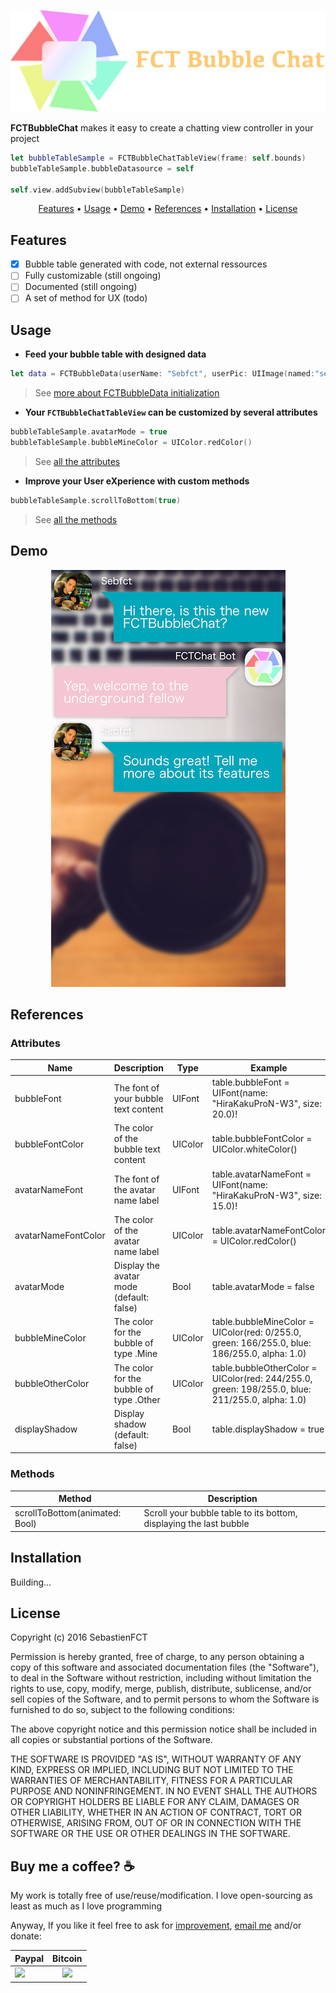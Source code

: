 <p align="center">
  <img src="assets/logo@2x.png">
</p>

**FCTBubbleChat** makes it easy to create a chatting view controller in your project

```swift
let bubbleTableSample = FCTBubbleChatTableView(frame: self.bounds)
bubbleTableSample.bubbleDatasource = self
            
self.view.addSubview(bubbleTableSample)
```

<p align="center">
    <a href="#features">Features</a> • <a href="#usage">Usage</a> • <a href="#demo">Demo</a> • <a href="#references">References</a> • <a href="#installation">Installation</a> • <a href="#license">License</a>
</p>

## Features

- [x] Bubble table generated with code, not external ressources
- [ ] Fully customizable (still ongoing)
- [ ] Documented (still ongoing)
- [ ] A set of method for UX (todo)

## Usage

- **Feed your bubble table with designed data**

```swift
let data = FCTBubbleData(userName: "Sebfct", userPic: UIImage(named:"sebfct_avatar.jpg"), stringContent: "Hi there, is this the new FCTBubbleChat?", type: .Mine)
```

> See [more about FCTBubbleData initialization](#)

- **Your `FCTBubbleChatTableView` can be customized by several attributes**

```swift
bubbleTableSample.avatarMode = true
bubbleTableSample.bubbleMineColor = UIColor.redColor()
```

> See [all the attributes](#attributes)

- **Improve your User eXperience with custom methods**

```swift
bubbleTableSample.scrollToBottom(true)
```

> See [all the methods](#methods)

## Demo

<p align="center">
  <img src="assets/sample.png" />
</p>

## References

### Attributes

| Name                | Description                              | Type    | Example                                                                                         |
|---------------------|------------------------------------------|---------|-------------------------------------------------------------------------------------------------|
| bubbleFont          | The font of your bubble text content     | UIFont  | table.bubbleFont = UIFont(name: "HiraKakuProN-W3", size: 20.0)!                                 |
| bubbleFontColor     | The color of the bubble text content     | UIColor | table.bubbleFontColor = UIColor.whiteColor()                                                    |
| avatarNameFont      | The font of the avatar name label        | UIFont  | table.avatarNameFont = UIFont(name: "HiraKakuProN-W3", size: 15.0)!                             |
| avatarNameFontColor | The color of the avatar name label       | UIColor | table.avatarNameFontColor = UIColor.redColor()                                                  |
| avatarMode          | Display the avatar mode (default: false) | Bool    | table.avatarMode = false                                                                        |
| bubbleMineColor     | The color for the bubble of type .Mine   | UIColor | table.bubbleMineColor = UIColor(red: 0/255.0, green: 166/255.0, blue: 186/255.0, alpha: 1.0)    |
| bubbleOtherColor    | The color for the bubble of type .Other  | UIColor | table.bubbleOtherColor = UIColor(red: 244/255.0, green: 198/255.0, blue: 211/255.0, alpha: 1.0) |
| displayShadow       | Display shadow (default: false)          | Bool    | table.displayShadow = true                                                                      |

### Methods

| Method                         | Description                                                        |
|--------------------------------|--------------------------------------------------------------------|
| scrollToBottom(animated: Bool) | Scroll your bubble table to its bottom, displaying the last bubble |

## Installation

Building...

## License

Copyright (c) 2016 SebastienFCT

Permission is hereby granted, free of charge, to any person obtaining a copy
of this software and associated documentation files (the "Software"), to deal
in the Software without restriction, including without limitation the rights
to use, copy, modify, merge, publish, distribute, sublicense, and/or sell
copies of the Software, and to permit persons to whom the Software is
furnished to do so, subject to the following conditions:

The above copyright notice and this permission notice shall be included in all
copies or substantial portions of the Software.

THE SOFTWARE IS PROVIDED "AS IS", WITHOUT WARRANTY OF ANY KIND, EXPRESS OR
IMPLIED, INCLUDING BUT NOT LIMITED TO THE WARRANTIES OF MERCHANTABILITY,
FITNESS FOR A PARTICULAR PURPOSE AND NONINFRINGEMENT. IN NO EVENT SHALL THE
AUTHORS OR COPYRIGHT HOLDERS BE LIABLE FOR ANY CLAIM, DAMAGES OR OTHER
LIABILITY, WHETHER IN AN ACTION OF CONTRACT, TORT OR OTHERWISE, ARISING FROM,
OUT OF OR IN CONNECTION WITH THE SOFTWARE OR THE USE OR OTHER DEALINGS IN THE
SOFTWARE.

## Buy me a coffee? :coffee:

My work is totally free of use/reuse/modification. I love open-sourcing as least as much as I love programming

Anyway, If you like it feel free to ask for [improvement](https://github.com/SebastienFCT/FCTBubbleChat/issues), [email me](mailto:sebastienfct@gmail.com) and/or donate:

| Paypal | Bitcoin |
| ------ | ------- |
| [![](https://www.paypalobjects.com/en_US/i/btn/btn_donateCC_LG.gif)](https://www.paypal.me/sebastienfct) |  <center> [![](https://bitcoin.org/img/icons/logotop.svg)](https://sebastienfct.bitcoinwallet.com/) </center> |
